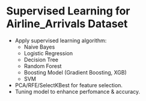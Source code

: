 # Supervised Learning for Airline_Arrivals Dataset
- Apply supervised learning algorithm:
  + Naive Bayes
  + Logistic Regression
  + Decision Tree
  + Random Forest
  + Boosting Model (Gradient Boosting, XGB)
  + SVM
 - PCA/RFE/SelectKBest for feature selection.
 - Tuning model to enhance perfomance & accuracy.

